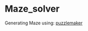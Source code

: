 # Maze_solver

Generating Maze using:
[puzzlemaker](http://puzzlemaker.discoveryeducation.com/AdvMazeSetupForm.html)